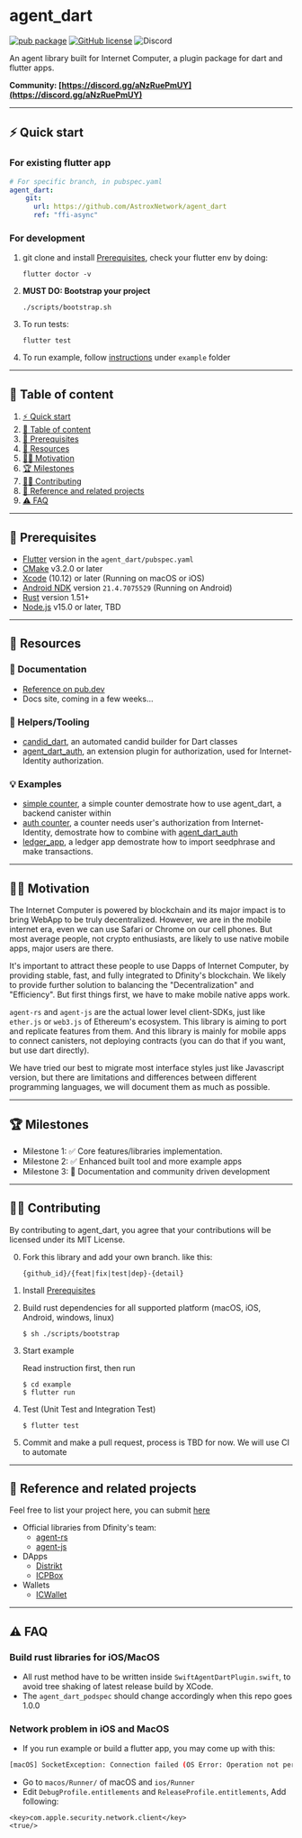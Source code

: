 # agent_dart
[![pub package](https://img.shields.io/pub/v/agent_dart?color=42a012&include_prereleases&label=dev&logo=dart&style=flat-square)](https://pub.dev/packages/agent_dart)  [![GitHub license](https://img.shields.io/github/license/AstroxNetwork/agent_dart?style=flat-square)](https://github.com/AstroxNetwork/agent_dart/blob/master/LICENSE) ![Discord](https://img.shields.io/discord/845497925298815036?color=purple&label=Discord)



An agent library built for Internet Computer, a plugin package for dart and flutter apps. 

**Community: [https://discord.gg/aNzRuePmUY](https://discord.gg/aNzRuePmUY)** 

---
## ⚡️ Quick start
### For existing flutter app


```yaml
# For specific branch, in pubspec.yaml
agent_dart:
    git:
      url: https://github.com/AstroxNetwork/agent_dart
      ref: "ffi-async"

```

### For development
1. git clone and install [Prerequisites](#prerequisites), check your flutter env by doing:

   ```
   flutter doctor -v
   ```
2. **MUST DO: Bootstrap your project**
   ```
   ./scripts/bootstrap.sh
   ```

3. To run tests:
   ```
   flutter test
   ```
4. To run example, follow [instructions](example/README.md) under `example` folder
---

## 📃 Table of content
  1. [⚡️ Quick start](#️-quick-start)
  2. [📃 Table of content](#-table-of-content)
  3. [🚦 Prerequisites](#-prerequisites)
  4. [🧰 Resources](#-resources)
  5. [🧘‍♂️ Motivation](#️-motivation)
  6. [🏆 Milestones](#-milestones)
  7. [👨‍💻 Contributing](#-contributing)
  8. [🔗 Reference and related projects](#-reference-and-related-projects)
  9.  [⚠️ FAQ](#️-faq)
   
---

## 🚦 Prerequisites
* [Flutter](https://flutter.dev/docs/get-started/install) version in the `agent_dart/pubspec.yaml`
* [CMake](https://cmake.org/) v3.2.0 or later
* [Xcode](https://developer.apple.com/xcode/) (10.12) or later (Running on macOS or iOS)
* [Android NDK](https://developer.android.com/studio/projects/install-ndk) version `21.4.7075529` (Running on Android)
* [Rust](https://www.rust-lang.org/) version 1.51+
* [Node.js](https://nodejs.org/) v15.0 or later, TBD


---
## 🧰 Resources
### 📖 Documentation
- [Reference on pub.dev](https://pub.dev/documentation/agent_dart/latest/)
- Docs site, coming in a few weeks...
### 🔧 Helpers/Tooling
- [candid_dart](https://github.com/AstroxNetwork/candid_dart), an automated candid builder for Dart classes
- [agent_dart_auth](https://github.com/AstroxNetwork/agent_dart_auth), an extension plugin for authorization, used for Internet-Identity authorization. 
### 💡 Examples
- [simple counter](https://github.com/AstroxNetwork/agent_dart_examples/tree/main/counter), a simple counter demostrate how to use agent_dart, a backend canister within
- [auth counter](https://github.com/AstroxNetwork/agent_dart_examples/tree/main/auth_counter), a counter needs user's authorization from Internet-Identity, demostrate how to combine with [agent_dart_auth](https://github.com/AstroxNetwork/agent_dart_auth)
- [ledger_app](https://github.com/AstroxNetwork/agent_dart_examples/tree/main/ledger_app), a ledger app demostrate how to import seedphrase and make transactions.  
---

## 🧘‍♂️ Motivation

The Internet Computer is powered by blockchain and its major impact is to bring WebApp to be truly decentralized. However, we are in the mobile internet era, even we can use Safari or Chrome on our cell phones. But most average people, not crypto enthusiasts, are likely to use native mobile apps, major users are there. 

It's important to attract these people to use Dapps of Internet Computer, by providing stable, fast, and fully integrated to Dfinity's blockchain. We likely to provide further solution to balancing the "Decentralization" and "Efficiency". But first things first, we have to make mobile native apps work.

`agent-rs` and `agent-js` are the actual lower level client-SDKs, just like `ether.js` or `web3.js` of Ethereum's ecosystem. This library is aiming to port and replicate features from them. And this library is mainly for mobile apps to connect canisters, not deploying contracts (you can do that if you want, but use dart directly).

We have tried our best to migrate most interface styles just like Javascript version, but there are limitations and differences between different programming languages, we will document them as much as possible.

---
## 🏆 Milestones
- Milestone 1: ✅ Core features/libraries implementation. 
- Milestone 2: ✅ Enhanced built tool and more example apps 
- Milestone 3: 👷 Documentation and community driven development 

---

## 👨‍💻 Contributing

By contributing to agent_dart, you agree that your contributions will be licensed under its MIT License.

0. Fork this library and add your own branch.
   like this:
    ```
    {github_id}/{feat|fix|test|dep}-{detail}
    ```
1. Install [Prerequisites](#Prerequisites)
    

2. Build rust dependencies for all supported platform (macOS, iOS, Android, windows, linux)

    ```shell
    $ sh ./scripts/bootstrap
    ```

3. Start example
   
   Read instruction first, then run

    ```shell
    $ cd example
    $ flutter run
    ```

4. Test (Unit Test and Integration Test)
    ```shell
    $ flutter test
    ```

5. Commit and make a pull request, process is TBD for now. We will use CI to automate

---

## 🔗 Reference and related projects
Feel free to list your project here, you can submit [here]()

* Official libraries from Dfinity's team:
  - [agent-rs](https://github.com/dfinity/agent-rs)
  - [agent-js](https://github.com/dfinity/agent-js)
* DApps
  - [Distrikt](https://distrikt.io/)
  - [ICPBox](https://www.icpbox.org/)
* Wallets
  - [ICWallet](https://icwallet.org/)

---

## ⚠️ FAQ

### Build rust libraries for iOS/MacOS
- All rust method have to be written inside `SwiftAgentDartPlugin.swift`, to avoid tree shaking of latest release build by XCode.
- The `agent_dart_podspec` should change accordingly when this repo goes 1.0.0


### Network problem in iOS and MacOS

- If you run example or build a flutter app, you may come up with this:
  
```bash
[macOS] SocketException: Connection failed (OS Error: Operation not permitted, errno = 1)
```

- Go to `macos/Runner/` of macOS and `ios/Runner`
- Edit  `DebugProfile.entitlements` and `ReleaseProfile.entitlements`,
Add following: 

```
<key>com.apple.security.network.client</key>
<true/>
```

